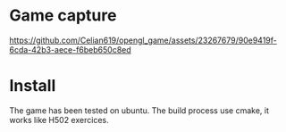 # Game capture

https://github.com/Celian619/opengl_game/assets/23267679/90e9419f-6cda-42b3-aece-f6beb650c8ed

# Install

The game has been tested on ubuntu. The build process use cmake, it works like H502 exercices.
